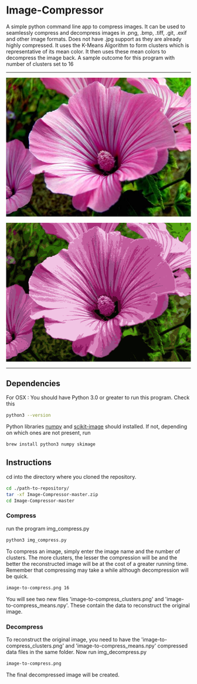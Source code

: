 # Image-Compressor

A simple python command line app to compress images. It can be used to seamlessly compress and decompress images in .png, .bmp, .tiff, .git, .exif and other image formats. Does not have .jpg support as they are already highly compressed. It uses the K-Means Algorithm to form clusters which is representative of its mean color. It then uses these mean colors to decompress the image back.
A sample outcome for this program with number of clusters set to 16

---

<p align="center" alt=""><img src="https://raw.githubusercontent.com/ayush194/Image-Compressor/master/flower1.png"/></p>

<p align="center" alt=""><img src="https://raw.githubusercontent.com/ayush194/Image-Compressor/master/flower1_decompressed.png"/></p>

---

## Dependencies
For OSX :
You should have Python 3.0 or greater to run this program. Check this
```bash
python3 --version
```
Python libraries [numpy](http://www.numpy.org) and [scikit-image](https://scikit-image.org/) should installed. If not, depending on which ones are not present, run
```bash
brew install python3 numpy skimage
```

## Instructions
cd into the directory where you cloned the repository.
```bash
cd ./path-to-repository/
tar -xf Image-Compressor-master.zip
cd Image-Compressor-master
```

### Compress
run the program img_compress.py
```bash
python3 img_compress.py
```
To compress an image, simply enter the image name and the number of clusters. The more clusters, the lesser the compression will be and the better the reconstructed image will be at the cost of a greater running time. Remember that compressing may take a while although decompression will be quick.
```bash
image-to-compress.png 16
```
You will see two new files 'image-to-compress_clusters.png' and 'image-to-compress_means.npy'.
These contain the data to reconstruct the original image.

### Decompress
To reconstruct the original image, you need to have the 'image-to-compress_clusters.png' and 'image-to-compress_means.npy' compressed data files in the same folder.
Now run img_decompress.py
```bash
image-to-compress.png
```
The final decompressed image will be created.

